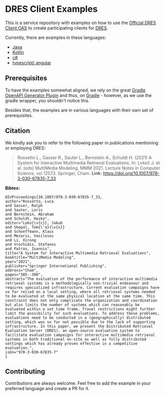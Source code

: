 # DRES Client Examples

This is a service repository with examples on how to use the 
[Official DRES Client OAS](https://github.com/dres-dev/DRES/blob/master/doc/oas-client.json)
to create participating clients for [DRES](https://github.com/dres-dev/DRES/).

Currently, there are examples in these languages:

* [Java](java/README.md)
* [Kotlin](kotlin/README.md)
* [c#](csharp/README.md)
* [typescript/ angular](angular-ts/README.md)

## Prerequisites

To have the examples somewhat aligned, we rely on the great
[Gradle OpenAPI Generator Plugin](https://github.com/OpenAPITools/openapi-generator/tree/master/modules/openapi-generator-gradle-plugin)
and thus, on [Gradle](https://gradle.org) - however, as we use the gradle wrapper, you shouldn't notice this.

Besides that, the examples are in various languages with their own set of prerequisites.

## Citation

We kindly ask you to refer to the following paper in publications mentioning or employing DRES:

> Rossetto L., Gasser R., Sauter L., Bernstein A., Schuldt H. (2021) A System for Interactive Multimedia Retrieval Evaluations. In: Lokoč J. et al. (eds) MultiMedia Modeling. MMM 2021. Lecture Notes in Computer Science, vol 12573. Springer, Cham.
**Link:** https://doi.org/10.1007/978-3-030-67835-7_33


**Bibtex:**
```
@InProceedings{10.1007/978-3-030-67835-7_33,
author="Rossetto, Luca
and Gasser, Ralph
and Sauter, Loris
and Bernstein, Abraham
and Schuldt, Heiko",
editor="Loko{\v{c}}, Jakub
and Skopal, Tom{\'a}{\v{s}}
and Schoeffmann, Klaus
and Mezaris, Vasileios
and Li, Xirong
and Vrochidis, Stefanos
and Patras, Ioannis",
title="A System for Interactive Multimedia Retrieval Evaluations",
booktitle="MultiMedia Modeling",
year="2021",
publisher="Springer International Publishing",
address="Cham",
pages="385--390",
abstract="The evaluation of the performance of interactive multimedia retrieval systems is a methodologically non-trivial endeavour and requires specialized infrastructure. Current evaluation campaigns have so far relied on a local setting, where all retrieval systems needed to be evaluated at the same physical location at the same time. This constraint does not only complicate the organization and coordination but also limits the number of systems which can reasonably be evaluated within a set time frame. Travel restrictions might further limit the possibility for such evaluations. To address these problems, evaluations need to be conducted in a (geographically) distributed setting, which was so far not possible due to the lack of supporting infrastructure. In this paper, we present the Distributed Retrieval Evaluation Server (DRES), an open-source evaluation system to facilitate evaluation campaigns for interactive multimedia retrieval systems in both traditional on-site as well as fully distributed settings which has already proven effective in a competitive evaluation.",
isbn="978-3-030-67835-7"
}
```

## Contributing

Contributions are always welcome. Feel free to add the example in your preferred language and create a PR for it.

